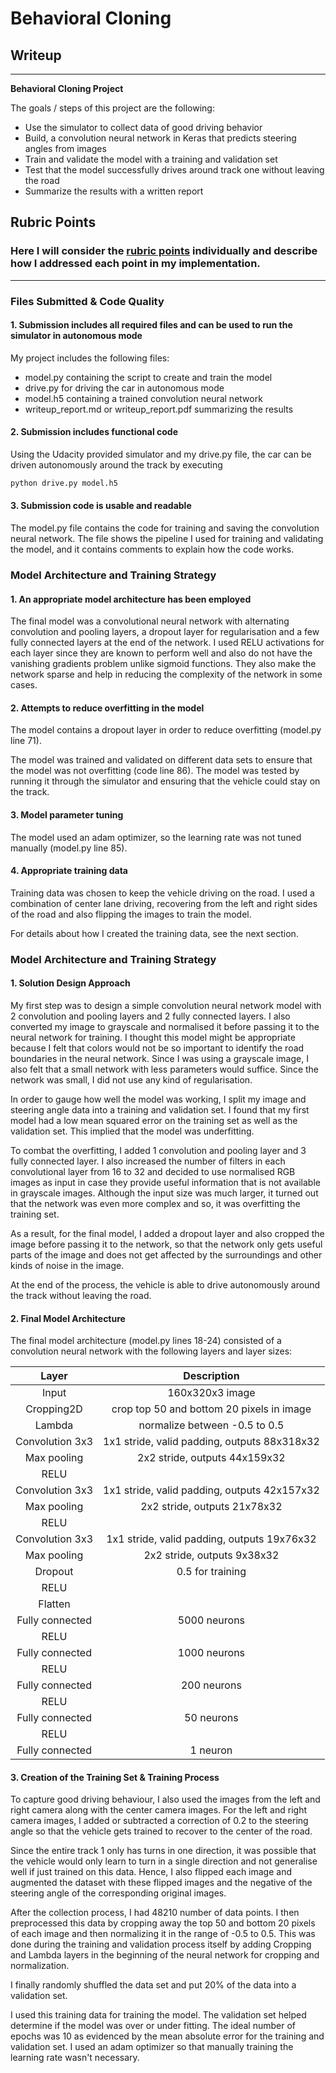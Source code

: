 # **Behavioral Cloning** 

## Writeup
---

**Behavioral Cloning Project**

The goals / steps of this project are the following:
* Use the simulator to collect data of good driving behavior
* Build, a convolution neural network in Keras that predicts steering angles from images
* Train and validate the model with a training and validation set
* Test that the model successfully drives around track one without leaving the road
* Summarize the results with a written report

## Rubric Points
### Here I will consider the [rubric points](https://review.udacity.com/#!/rubrics/432/view) individually and describe how I addressed each point in my implementation.  

---
### Files Submitted & Code Quality

#### 1. Submission includes all required files and can be used to run the simulator in autonomous mode

My project includes the following files:
* model.py containing the script to create and train the model
* drive.py for driving the car in autonomous mode
* model.h5 containing a trained convolution neural network 
* writeup_report.md or writeup_report.pdf summarizing the results

#### 2. Submission includes functional code
Using the Udacity provided simulator and my drive.py file, the car can be driven autonomously around the track by executing 
```sh
python drive.py model.h5
```

#### 3. Submission code is usable and readable

The model.py file contains the code for training and saving the convolution neural network. The file shows the pipeline I used for training and validating the model, and it contains comments to explain how the code works.

### Model Architecture and Training Strategy

#### 1. An appropriate model architecture has been employed
The final model was a convolutional neural network with alternating convolution and pooling layers, a dropout layer for regularisation and a few fully connected layers at the end of the network. I used RELU activations for each layer since they are known to perform well and also do not have the vanishing gradients problem unlike sigmoid functions. They also make the network sparse and help in reducing the complexity of the network in some cases.

#### 2. Attempts to reduce overfitting in the model

The model contains a dropout layer in order to reduce overfitting (model.py line 71). 

The model was trained and validated on different data sets to ensure that the model was not overfitting (code line 86). The model was tested by running it through the simulator and ensuring that the vehicle could stay on the track.

#### 3. Model parameter tuning

The model used an adam optimizer, so the learning rate was not tuned manually (model.py line 85).

#### 4. Appropriate training data

Training data was chosen to keep the vehicle driving on the road. I used a combination of center lane driving, recovering from the left and right sides of the road and also flipping the images to train the model.

For details about how I created the training data, see the next section. 

### Model Architecture and Training Strategy

#### 1. Solution Design Approach

My first step was to design a simple convolution neural network model with 2 convolution and pooling layers and 2 fully connected layers. I also converted my image to grayscale and normalised it before passing it to the neural network for training. I thought this model might be appropriate because I felt that colors would not be so important to identify the road boundaries in the neural network. Since I was using a grayscale image, I also felt that a small network with less parameters would suffice. Since the network was small, I did not use any kind of regularisation.

In order to gauge how well the model was working, I split my image and steering angle data into a training and validation set. I found that my first model had a low mean squared error on the training set as well as the validation set. This implied that the model was underfitting. 

To combat the overfitting, I added 1 convolution and pooling layer and 3 fully connected layer. I also increased the number of filters in each convolutional layer from 16 to 32 and decided to use normalised RGB images as input in case they provide useful information that is not available in grayscale images. Although the input size was much larger, it turned out that the network was even more complex and so, it was overfitting the training set.

As a result, for the final model, I added a dropout layer and also cropped the image before passing it to the network, so that the network only gets useful parts of the image and does not get affected by the surroundings and other kinds of noise in the image.

At the end of the process, the vehicle is able to drive autonomously around the track without leaving the road.

#### 2. Final Model Architecture

The final model architecture (model.py lines 18-24) consisted of a convolution neural network with the following layers and layer sizes:

| Layer         		|     Description	        					| 
|:---------------------:|:---------------------------------------------:| 
| Input         		| 160x320x3 image   							| 
| Cropping2D     	| crop top 50 and bottom 20 pixels in image 	|
| Lambda					|	normalize between -0.5 to 0.5											|
| Convolution 3x3	    | 1x1 stride, valid padding, outputs 88x318x32     									|
| Max pooling	      	| 2x2 stride,  outputs 44x159x32 				|
| RELU					|												|
| Convolution 3x3	    | 1x1 stride, valid padding, outputs 42x157x32     									|
| Max pooling	      	| 2x2 stride,  outputs 21x78x32 				|
| RELU					|												|
| Convolution 3x3	    | 1x1 stride, valid padding, outputs 19x76x32     									|
| Max pooling	      	| 2x2 stride,  outputs 9x38x32 				|
| Dropout		| 0.5 for training        									|
| RELU					|												|
| Flatten					|										|
| Fully connected		| 5000 neurons        									|
| RELU					|												|
| Fully connected		| 1000 neurons        									|
| RELU					|												|
| Fully connected		| 200 neurons        									|
| RELU					|												|
| Fully connected		| 50 neurons        									|
| RELU					|												|
| Fully connected				| 1 neuron       									|

#### 3. Creation of the Training Set & Training Process

To capture good driving behaviour, I also used the images from the left and right camera along with the center camera images. For the left and right camera images, I added or subtracted a correction of 0.2 to the steering angle so that the vehicle gets trained to recover to the center of the road.

Since the entire track 1 only has turns in one direction, it was possible that the vehicle would only learn to turn in a single direction and not generalise well if just trained on this data. Hence, I also flipped each image and augmented the dataset with these flipped images and the negative of the steering angle of the corresponding original images.

After the collection process, I had 48210 number of data points. I then preprocessed this data by cropping away the top 50 and bottom 20 pixels of each image and then normalizing it in the range of -0.5 to 0.5. This was done during the training and validation process itself by adding Cropping and Lambda layers in the beginning of the neural network for cropping and normalization.

I finally randomly shuffled the data set and put 20% of the data into a validation set. 

I used this training data for training the model. The validation set helped determine if the model was over or under fitting. The ideal number of epochs was 10 as evidenced by the mean absolute error for the training and validation set. I used an adam optimizer so that manually training the learning rate wasn't necessary.
